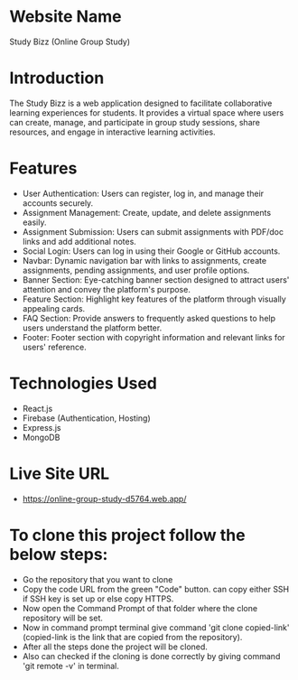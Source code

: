 # Website Name
Study Bizz (Online Group Study)

# Introduction
The Study Bizz is a web application designed to facilitate collaborative learning experiences for students. It provides a virtual space where users can create, manage, and participate in group study sessions, share resources, and engage in interactive learning activities.

# Features
- User Authentication: Users can register, log in, and manage their accounts securely.
- Assignment Management: Create, update, and delete assignments easily.
- Assignment Submission: Users can submit assignments with PDF/doc links and add additional notes.
- Social Login: Users can log in using their Google or GitHub accounts.
- Navbar: Dynamic navigation bar with links to assignments, create assignments, pending assignments, and user profile options.
- Banner Section: Eye-catching banner section designed to attract users' attention and convey the platform's purpose.
- Feature Section: Highlight key features of the platform through visually appealing cards.
- FAQ Section: Provide answers to frequently asked questions to help users understand the platform better.
- Footer: Footer section with copyright information and relevant links for users' reference.

# Technologies Used
- React.js
- Firebase (Authentication, Hosting)
- Express.js
- MongoDB

# Live Site URL
- https://online-group-study-d5764.web.app/

# To clone this project follow the below steps: 

- Go the repository that you want to clone
- Copy the code URL from the green "Code" button. can copy either SSH if SSH key is set up or else copy HTTPS.
- Now open the Command Prompt of that folder where the clone repository will be set.
- Now in command prompt terminal give command 'git clone copied-link' (copied-link is the link that are copied from the repository).
- After all the steps done the project will be cloned.
- Also can checked if the cloning is done correctly by giving command 'git remote -v' in terminal.
